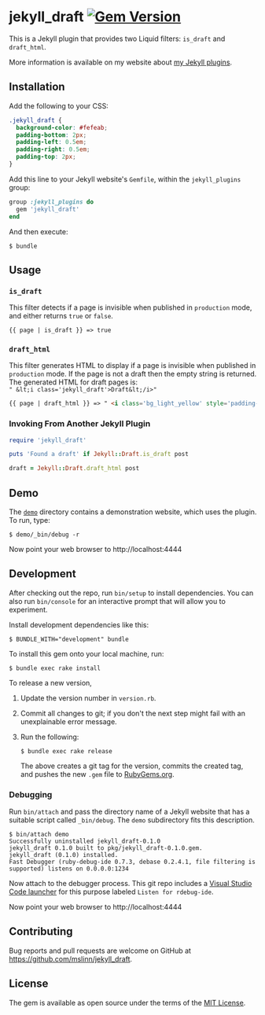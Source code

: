 # jekyll_draft [![Gem Version](https://badge.fury.io/rb/jekyll_draft.svg)](https://badge.fury.io/rb/jekyll_draft)

This is a Jekyll plugin that provides two Liquid filters: `is_draft` and `draft_html`.

More information is available on my website about [my Jekyll plugins](https://www.mslinn.com/blog/2020/10/03/jekyll-plugins.html#draft).


## Installation

Add the following to your CSS:

```css
.jekyll_draft {
  background-color: #fefeab;
  padding-bottom: 2px;
  padding-left: 0.5em;
  padding-right: 0.5em;
  padding-top: 2px;
}
```

Add this line to your Jekyll website's `Gemfile`, within the `jekyll_plugins` group:

```ruby
group :jekyll_plugins do
  gem 'jekyll_draft'
end
```

And then execute:

```shell
$ bundle
```


## Usage

### `is_draft`

This filter detects if a page is invisible when published in  `production` mode,
and either returns `true` or `false`.

```html
{{ page | is_draft }} => true
```

### `draft_html`

This filter generates HTML to display if a page is invisible when published in `production` mode.
If the page is not a draft then the empty string is returned.
The generated HTML for draft pages is:<br>
`" &lt;i class='jekyll_draft'>Draft&lt;/i>"`

```html
{{ page | draft_html }} => " <i class='bg_light_yellow' style='padding-left: 0.5em; padding-right: 0.5em;'>Draft</i>"
```


### Invoking From Another Jekyll Plugin

```ruby
require 'jekyll_draft'

puts 'Found a draft' if Jekyll::Draft.is_draft post

draft = Jekyll::Draft.draft_html post
```


## Demo

The [`demo`](./demo) directory contains a demonstration website, which uses the plugin.
To run, type:

```console
$ demo/_bin/debug -r
```

Now point your web browser to http://localhost:4444


## Development

After checking out the repo, run `bin/setup` to install dependencies. You can also run `bin/console` for an interactive prompt that will allow you to experiment.

Install development dependencies like this:

```shell
$ BUNDLE_WITH="development" bundle
```

To install this gem onto your local machine, run:

```shell
$ bundle exec rake install
```

To release a new version,

  1. Update the version number in `version.rb`.
  2. Commit all changes to git; if you don't the next step might fail with an unexplainable error message.
  3. Run the following:

     ```shell
     $ bundle exec rake release
     ```

     The above creates a git tag for the version, commits the created tag,
     and pushes the new `.gem` file to [RubyGems.org](https://rubygems.org).


### Debugging

Run `bin/attach` and pass the directory name of a Jekyll website that has a suitable script called `_bin/debug`.
The `demo` subdirectory fits this description.

```console
$ bin/attach demo
Successfully uninstalled jekyll_draft-0.1.0
jekyll_draft 0.1.0 built to pkg/jekyll_draft-0.1.0.gem.
jekyll_draft (0.1.0) installed.
Fast Debugger (ruby-debug-ide 0.7.3, debase 0.2.4.1, file filtering is supported) listens on 0.0.0.0:1234
```

Now attach to the debugger process.
This git repo includes a [Visual Studio Code launcher](./.vscode/launch.json) for this purpose labeled `Listen for rdebug-ide`.

Now point your web browser to http://localhost:4444


## Contributing

Bug reports and pull requests are welcome on GitHub at https://github.com/mslinn/jekyll_draft.


## License

The gem is available as open source under the terms of the [MIT License](https://opensource.org/licenses/MIT).
